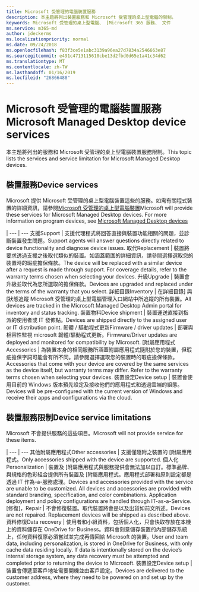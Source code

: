 ```yaml
---
title: Microsoft 受管理的電腦裝置服務
description: 本主題將列出裝置服務和 Microsoft 受管理的桌上型電腦的限制。
keywords: Microsoft 受管理的桌上型電腦、 [Microsoft 365 服務、 文件
ms.service: m365-md
author: jdeckerms
ms.localizationpriority: normal
ms.date: 09/24/2018
ms.openlocfilehash: f83f3ce5e1abc3139a96ea27d7834a2546663e87
ms.sourcegitcommit: e491c4713115610cbe13d2fbd0d65e1a41c34d62
ms.translationtype: MT
ms.contentlocale: zh-TW
ms.lasthandoff: 01/16/2019
ms.locfileid: "26866488"
---
```

# <a name="microsoft-managed-desktop-device-services"></a><span data-ttu-id="ae488-104">Microsoft 受管理的電腦裝置服務</span><span class="sxs-lookup"><span data-stu-id="ae488-104">Microsoft Managed Desktop device services</span></span>

<span data-ttu-id="ae488-105">本主題將列出的服務和 Microsoft 受管理的桌上型電腦裝置服務限制。</span><span class="sxs-lookup"><span data-stu-id="ae488-105">This topic lists the services and service limitation for Microsoft Managed Desktop devices.</span></span>

## <a name="device-services"></a><span data-ttu-id="ae488-106">裝置服務</span><span class="sxs-lookup"><span data-stu-id="ae488-106">Device services</span></span>

<span data-ttu-id="ae488-p101">Microsoft 提供 Microsoft 受管理的桌上型電腦裝置這些的服務。如需有關程式裝置的詳細資訊，請參閱[Microsoft 受管理的桌上型電腦裝置](device-list.md)</span><span class="sxs-lookup"><span data-stu-id="ae488-p101">Microsoft will provide these services for Microsoft Managed Desktop devices. For more information on program devices, see [Microsoft Managed Desktop devices](device-list.md)</span></span>

 | 
 --- | ---
<span data-ttu-id="ae488-109">支援</span><span class="sxs-lookup"><span data-stu-id="ae488-109">Support</span></span> | <span data-ttu-id="ae488-110">支援代理程式將回答直接與裝置功能相關的問題，並診斷裝置發生問題。</span><span class="sxs-lookup"><span data-stu-id="ae488-110">Support agents will answer questions directly related to device functionality and diagnose device issues.</span></span>
<span data-ttu-id="ae488-111">取代</span><span class="sxs-lookup"><span data-stu-id="ae488-111">Replacement</span></span> | <span data-ttu-id="ae488-p102">裝置將要求透過支援之後取代類似的裝置。如涵蓋範圍的詳細資訊，請參閱選擇選取您的裝置時的瑕疵擔保條款。</span><span class="sxs-lookup"><span data-stu-id="ae488-p102">The device will be replaced with a similar device after a request is made through support. For coverage details, refer to the warranty terms chosen when selecting your devices.</span></span>
<span data-ttu-id="ae488-114">升級</span><span class="sxs-lookup"><span data-stu-id="ae488-114">Upgrade</span></span> | <span data-ttu-id="ae488-115">裝置會升級並取代為您所選取的擔保條款。</span><span class="sxs-lookup"><span data-stu-id="ae488-115">Devices are upgraded and replaced under the terms of the warranty that you select.</span></span>
<span data-ttu-id="ae488-116">詳細目錄</span><span class="sxs-lookup"><span data-stu-id="ae488-116">Inventory</span></span> | <span data-ttu-id="ae488-117">在詳細目錄] 與 [狀態追蹤 Microsoft 受管理的桌上型電腦管理入口網站中所追蹤的所有裝置。</span><span class="sxs-lookup"><span data-stu-id="ae488-117">All devices are tracked in the Microsoft Managed Desktop Admin portal for inventory and status tracking.</span></span>
<span data-ttu-id="ae488-118">裝置物料</span><span class="sxs-lookup"><span data-stu-id="ae488-118">Device shipment</span></span> |   <span data-ttu-id="ae488-119">裝置運送直接到指派的使用者或 IT 發佈點。</span><span class="sxs-lookup"><span data-stu-id="ae488-119">Devices are shipped directly to the assigned user or IT distribution point.</span></span>
<span data-ttu-id="ae488-120">韌體 / 驅動程式更新</span><span class="sxs-lookup"><span data-stu-id="ae488-120">Firmware / driver updates</span></span> | <span data-ttu-id="ae488-121">部署與相容性監視 microsoft 韌體/驅動程式更新。</span><span class="sxs-lookup"><span data-stu-id="ae488-121">Firmware/Driver updates are deployed and monitored for compatibility by Microsoft.</span></span> 
<span data-ttu-id="ae488-122">[附屬應用程式</span><span class="sxs-lookup"><span data-stu-id="ae488-122">Accessories</span></span> | <span data-ttu-id="ae488-p103">為裝置本身的相同服務所涵蓋附屬應用程式隨附於您的裝置，但瑕疵擔保字詞可能會有所不同。請參閱選擇選取您的裝置時的瑕疵擔保條款。</span><span class="sxs-lookup"><span data-stu-id="ae488-p103">Accessories that come with your device are covered by the same services as the device itself, but warranty terms may differ. Refer to the warranty terms chosen when selecting your devices.</span></span> 
<span data-ttu-id="ae488-125">裝置設定</span><span class="sxs-lookup"><span data-stu-id="ae488-125">Device setup</span></span>    | <span data-ttu-id="ae488-126">裝置會使用目前的 Windows 版本預先設定及接收他們的應用程式和透過雲端的組態。</span><span class="sxs-lookup"><span data-stu-id="ae488-126">Devices will be pre-configured with the current version of Windows and receive their apps and configurations via the cloud.</span></span> 

## <a name="device-service-limitations"></a><span data-ttu-id="ae488-127">裝置服務限制</span><span class="sxs-lookup"><span data-stu-id="ae488-127">Device service limitations</span></span>

<span data-ttu-id="ae488-128">Microsoft 不會提供服務的這些項目。</span><span class="sxs-lookup"><span data-stu-id="ae488-128">Microsoft will not provide service for these items.</span></span>

 | 
 --- | ---
<span data-ttu-id="ae488-129">其他附屬應用程式</span><span class="sxs-lookup"><span data-stu-id="ae488-129">Other accessories</span></span> | <span data-ttu-id="ae488-130">支援僅隨附之裝置的 [附屬應用程式。</span><span class="sxs-lookup"><span data-stu-id="ae488-130">Only accessories shipped with the device are supported.</span></span>
<span data-ttu-id="ae488-131">個人化</span><span class="sxs-lookup"><span data-stu-id="ae488-131">Personalization</span></span> | <span data-ttu-id="ae488-p104">裝置及 [附屬應用程式與服務提供會無法加以自訂。標準品牌、 與規格的色彩組合提供所有裝置及 [附屬應用程式。應用程式部署和原則設定都是透過 IT 作為-a-服務處理。</span><span class="sxs-lookup"><span data-stu-id="ae488-p104">Devices and accessories provided with the service are unable to be customized. All devices and accessories are provided with standard branding, specification, and color combinations. Application deployment and policy configurations are handled through IT-as-a-Service.</span></span>
<span data-ttu-id="ae488-135">[修復]，</span><span class="sxs-lookup"><span data-stu-id="ae488-135">Repair</span></span> | <span data-ttu-id="ae488-p105">不會修復裝置。取代裝置將會是以及出貨如前文所述。</span><span class="sxs-lookup"><span data-stu-id="ae488-p105">Devices are not repaired. Replacement devices will be shipped as described above.</span></span>
<span data-ttu-id="ae488-138">資料修復</span><span class="sxs-lookup"><span data-stu-id="ae488-138">Data recovery</span></span> | <span data-ttu-id="ae488-p106">使用者和小組資料，包括個人化，只會快取存放在本機上的資料儲存在 OneDrive for Business。資料會刻意儲存裝置的內部儲存系統上，任何資料復原必須嘗試並完成再傳回給 Microsoft 的裝置。</span><span class="sxs-lookup"><span data-stu-id="ae488-p106">User and team data, including personalization, is stored in OneDrive for Business, with only cache data residing locally. If data is intentionally stored on the device’s internal storage system, any data recovery must be attempted and completed prior to returning the device to Microsoft.</span></span>
<span data-ttu-id="ae488-141">裝置設定</span><span class="sxs-lookup"><span data-stu-id="ae488-141">Device setup</span></span> | <span data-ttu-id="ae488-142">裝置會傳遞至客戶地址需要開機並由客戶設定。</span><span class="sxs-lookup"><span data-stu-id="ae488-142">Devices are delivered to the customer address, where they need to be powered on and set up by the customer.</span></span>
